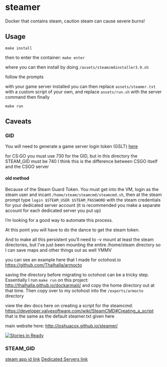 # steamer
Docker that contains steam, caution steam can cause severe burns!

## Usage

`make install`

then to enter the container:
`make enter`

where you can then install by doing `/assets/steamcmdinstaller3.9.sh`

follow the prompts

with your game server installed you can then
replace `assets/steamer.txt` with a custom script of your own,
and replace `assets/run.sh` with the server command then finally

`make run`

## Caveats

### GID

You will need to generate a game server login token (GSLT) [here](http://steamcommunity.com/dev/managegameservers)

for CS:GO you must use 730 for the GID, but in this directory the
STEAM_GID must be 740 I think this is the difference between CSGO itself
and the CSGO server


#### old method 

Because of the Steam Guard Token. You must get into the VM, login as the steam user and incant `/home/steam/steamcmd/steamcmd.sh`,
then at the steam prompt type `login $STEAM_USER $STEAM_PASSWORD` with the steam credentials for your dedicated server account 
(it is recommended you make a separate account for each dedicated server you put up)

I’m looking for a good way to automate this process.

At this point you will have to do the dance to get the steam token.

And to make all this persistent you’ll need to -v mount at least the steam directories, but I’ve just been mounting the entire /home/steam directory so I can save maps and other things out as well YMMV

you can see an example here that I made for octohost.io
https://github.com/Thalhalla/armocto

saving the directory before migrating to octohost can be a tricky step.  Essentially I run `make run` on this project:
http://thalhalla.github.io/dockarmaiii/
and copy the home directory out at that time.  Then copy over to my octohost into the `/exports/armocto` directory

view the dev docs here on creating a script for the steamcmd:
https://developer.valvesoftware.com/wiki/SteamCMD#Creating_a_script
that is the same as the default steamer.txt given here

main website here:
http://joshuacox.github.io/steamer/


[![Stories in Ready](https://badge.waffle.io/joshuacox/steamer.png?label=ready&title=Ready)](https://waffle.io/joshuacox/steamer)

### STEAM_GID 

[steam app id link](https://developer.valvesoftware.com/wiki/Steam_Application_IDs)
[Dedicated Servers link](https://developer.valvesoftware.com/wiki/Dedicated_Servers_List)
